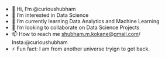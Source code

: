 - 👋 Hi, I’m @curioushubham
- 👀 I’m interested in Data Science
- 🌱 I’m currently learning Data Analytics and Machine Learning
- 💞️ I’m looking to collaborate on Data Science Projects
- 📫 How to reach me shubham.m.kokane@gmail.com/ Insta:@curioushubham
- ⚡ Fun fact: I am from another universe tryign to get back.
